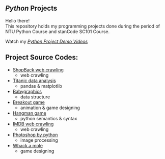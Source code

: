 ## *Python* Projects
Hello there!\
This repository holds my programming projects done during the period of NTU Python Course and stanCode SC101 Course. 

Watch my *[Python Project Demo Videos](https://www.youtube.com/playlist?list=PLLASNmxkxMOPC4jZLjBudepe4L9fWtmvG)*

## Project Source Codes:
* [ShopBack web crawling](https://github.com/Athena-Lee-7/My_Python_Works/blob/main/Python%20Projects/ShopBack%20web%20crawling/shopback%20web%20crawling.py)
  * web crawling
* [Titanic data analysis](https://github.com/Athena-Lee-7/My_Python_Works/blob/main/Python%20Projects/Titanic%20data%20analysis/titanic.py)
  * pandas & matplotlib
* [Babygraphics](https://github.com/Athena-Lee-7/My_Python_Works/blob/main/Python%20Projects/babygraphics/babygraphics.py)
  * data structure
* [Breakout game](https://github.com/Athena-Lee-7/My_Python_Works/blob/main/Python%20Projects/breakout%20game/breakout.py)
  * animation & game designing
* [Hangman game](https://github.com/Athena-Lee-7/My_Python_Works/blob/main/Python%20Projects/hangman%20game/hangman.py)
  * python semantics & syntax
* [IMDB web crawling](https://github.com/Athena-Lee-7/My_Python_Works/blob/main/Python%20Projects/imdb%20web%20crawling/web_crawler.py)
  * web crawling
* [Photoshop by python](https://github.com/Athena-Lee-7/My_Python_Works/blob/main/Python%20Projects/photoshop/Photoshop_by_Python.py)
  * image processing
* [Whack a mole](https://github.com/Athena-Lee-7/My_Python_Works/blob/main/Python%20Projects/whack%20a%20mole%20game/whack_a_mole.py)
  * game designing
